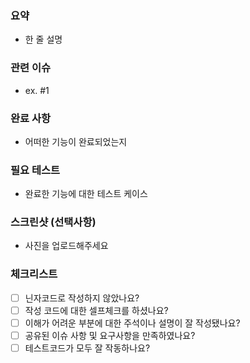 ### 요약
- 한 줄 설명

### 관련 이슈
- ex. #1 

### 완료 사항
- 어떠한 기능이 완료되었는지

### 필요 테스트
- 완료한 기능에 대한 테스트 케이스

### 스크린샷 (선택사항)
- 사진을 업로드해주세요

### 체크리스트
- [ ] 닌자코드로 작성하지 않았나요?
- [ ] 작성 코드에 대한 셀프체크를 하셨나요?
- [ ] 이해가 어려운 부분에 대한 주석이나 설명이 잘 작성됐나요?
- [ ] 공유된 이슈 사항 및 요구사항을 만족하였나요?
- [ ] 테스트코드가 모두 잘 작동하나요?
